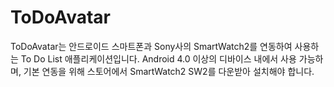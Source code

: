 ToDoAvatar
===================


ToDoAvatar는 안드로이드 스마트폰과 Sony사의 SmartWatch2를 연동하여 사용하는 To Do List 애플리케이션입니다. Android 4.0 이상의 디바이스 내에서 사용 가능하며, 기본 연동을 위해 스토어에서 SmartWatch2 SW2를 다운받아 설치해야 합니다.
